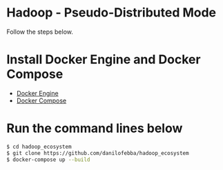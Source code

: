 # Hadoop - Pseudo-Distributed Mode
Follow the steps below.
# Install Docker Engine and Docker Compose
- [Docker Engine](https://docs.docker.com/engine/install)
- [Docker Compose](https://docs.docker.com/engine/install)
# Run the command lines below
``` bash
$ cd hadoop_ecosystem
$ git clone https://github.com/danilofebba/hadoop_ecosystem
$ docker-compose up --build
```